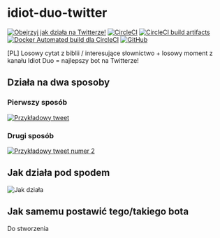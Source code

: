 # idiot-duo-twitter

[![Obejrzyj jak działa na Twitterze!](https://img.shields.io/twitter/url/http/shields.io.svg?style=social)](https://twitter.com/idiot2duo)
[![CircleCI](https://circleci.com/gh/JakubKoralewski/idiotduo-twitter/tree/master.svg?style=svg)](https://circleci.com/gh/JakubKoralewski/idiotduo-twitter/tree/master)
[![CircleCI build artifacts](https://img.shields.io/badge/build%20artifacts-CI-blue.svg)](https://jakubkoralewski.github.io/idiotduo-twitter/)
[![Docker Automated build dla CircleCI](https://img.shields.io/docker/automated/jakubkoralewski/circleci-python-chrome-chromedriver-ffmpeg.svg)](https://hub.docker.com/r/jakubkoralewski/circleci-python-chrome-chromedriver-ffmpeg/)
[![GitHub](https://img.shields.io/github/license/mashape/apistatus.svg)](https://github.com/JakubKoralewski/idiotduo-twitter/blob/master/LICENSE)

[PL] Losowy cytat z biblii / interesujące słownictwo + losowy moment z kanału Idiot Duo = najlepszy bot na Twitterze!

## Działa na dwa sposoby

### Pierwszy sposób

[![Przykładowy tweet](https://i.imgur.com/64jXPWs.png)](https://twitter.com/idiot2duo/status/1054050784017612800)

### Drugi sposób

[![Przykładowy tweet numer 2](https://i.imgur.com/mvEVG7p.png)](https://twitter.com/idiot2duo/status/1060472290985631744)

## Jak działa pod spodem

![Jak działa](docs/0_jak_dziala.ipynb)

## Jak samemu postawić tego/takiego bota

Do stworzenia
